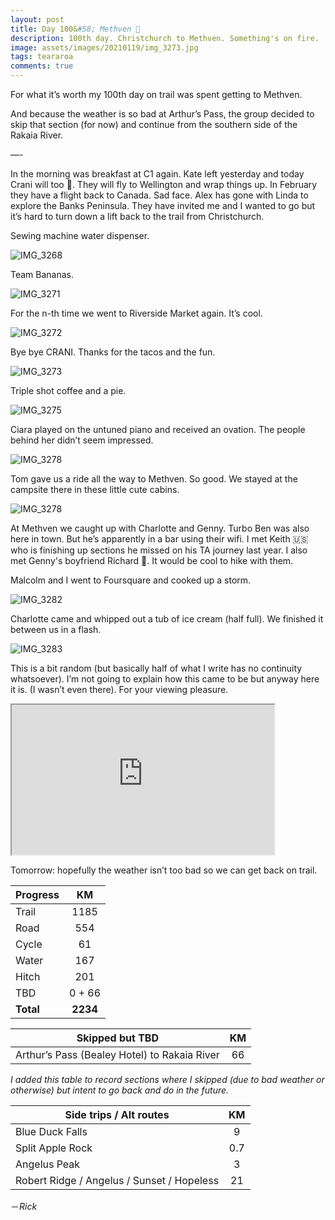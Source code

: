 ```yaml
---
layout: post
title: Day 100&#58; Methven 💯
description: 100th day. Christchurch to Methven. Something's on fire. 
image: assets/images/20210119/img_3273.jpg
tags: teararoa
comments: true
---
```


For what it’s worth my 100th day on trail was spent getting to Methven. 

And because the weather is so bad at Arthur’s Pass, the group decided to skip that section (for now) and continue from the southern side of the Rakaia River. 

—-

In the morning was breakfast at C1 again. Kate left yesterday and today Crani will too 🥲. They will fly to Wellington and wrap things up. In February they have a flight back to Canada. Sad face. Alex has gone with Linda to explore the Banks Peninsula. They have invited me and I wanted to go but it’s hard to turn down a lift back to the trail from Christchurch. 

Sewing machine water dispenser. 

![IMG_3268](/assets/images/20210119/img_3268.jpg)

Team Bananas. 

![IMG_3271](/assets/images/20210119/img_3271.jpg)

For the n-th time we went to Riverside Market again. It’s cool. 

![IMG_3272](/assets/images/20210119/img_3272.jpg)

Bye bye CRANI. Thanks for the tacos and the fun. 

![IMG_3273](/assets/images/20210119/img_3273.jpg)

Triple shot coffee and a pie. 

![IMG_3275](/assets/images/20210119/img_3275.jpg)

Ciara played on the untuned piano and received an ovation. The people behind her didn’t seem impressed. 

![IMG_3278](/assets/images/20210119/img_3278.jpg)

Tom gave us a ride all the way to Methven. So good. We stayed at the campsite there in these little cute cabins. 

![IMG_3278](/assets/images/20210119/img_3281.jpg)

At Methven we caught up with Charlotte and Genny. Turbo Ben was also here in town. But he’s apparently in a bar using their wifi. I met Keith 🇺🇸 who is finishing up sections he missed on his TA journey last year. I also met Genny's boyfriend Richard 🏴󠁧󠁢󠁥󠁮󠁧󠁿. It would be cool to hike with them. 

Malcolm and I went to Foursquare and cooked up a storm. 

![IMG_3282](/assets/images/20210119/img_3282.jpg)

Charlotte came and whipped out a tub of ice cream (half full). We finished it between us in a flash. 

![IMG_3283](/assets/images/20210119/img_3283.jpg)

This is a bit random (but basically half of what I write has no continuity whatsoever). I’m not going to explain how this came to be but anyway here it is. (I wasn’t even there). For your viewing pleasure. 

<iframe width="420" height="240"
src="https://www.youtube.com/embed/8vYF0O46bCM">
</iframe>

Tomorrow: hopefully the weather isn’t too bad so we can get back on trail.



| Progress | KM |
| ---- |:----:|
| Trail | 1185 |
| Road | 554 |
| Cycle | 61 |
| Water | 167 |
| Hitch | 201 |
| TBD | 0 + 66 |
| **Total** | **2234** |

| Skipped but TBD | KM |
| ---- |:----:|
| Arthur’s Pass (Bealey Hotel) to Rakaia River | 66 |

_I added this table to record sections where I skipped (due to bad weather or otherwise) but intent to go back and do in the future._

| Side trips / Alt routes | KM |
| ---- |:----:|
| Blue Duck Falls | 9 |
| Split Apple Rock | 0.7 |
| Angelus Peak | 3 |
| Robert Ridge / Angelus / Sunset / Hopeless | 21 |




－_Rick_
